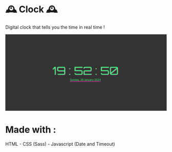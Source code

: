 # 🕰️ Clock 🕰️

Digital clock that tells you the time in real time !

<img src='./clock.png'>

# Made with :
HTML - CSS (Sass) - Javascript (Date and Timeout)